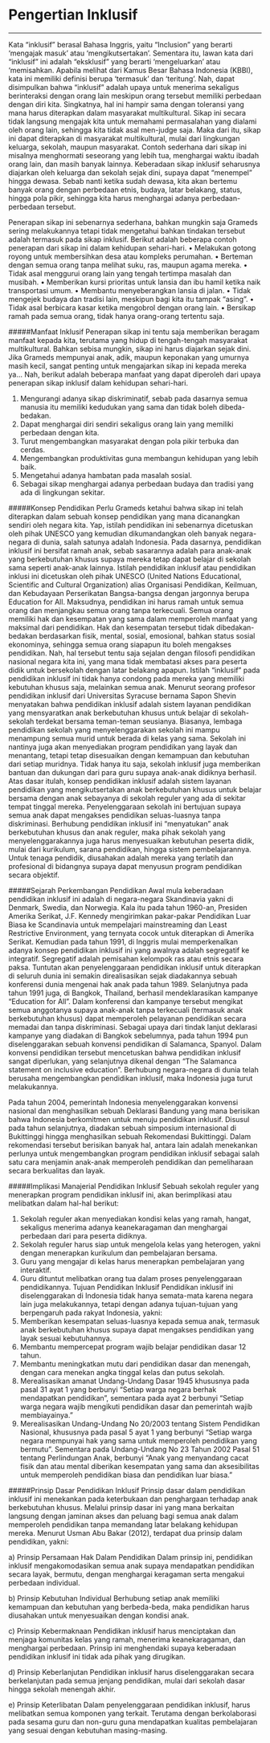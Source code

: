 #     Pengertian Inklusif
----
Kata “inklusif” berasal Bahasa Inggris, yaitu “Inclusion” yang berarti ‘mengajak masuk’ atau ‘mengikutsertakan’. Sementara itu, lawan kata dari “inklusif” ini adalah “eksklusif” yang berarti ‘mengeluarkan’ atau ‘memisahkan. Apabila melihat dari Kamus Besar Bahasa Indonesia (KBBI), kata ini memiliki definisi berupa ‘termasuk’ dan ‘teritung’. Nah, dapat disimpulkan bahwa “inklusif” adalah upaya untuk menerima sekaligus berinteraksi dengan orang lain meskipun orang tersebut memiliki perbedaan dengan diri kita. Singkatnya, hal ini hampir sama dengan toleransi yang mana harus diterapkan dalam masyarakat multikultural.
Sikap ini secara tidak langsung mengajak kita untuk memahami permasalahan yang dialami oleh orang lain, sehingga kita tidak asal men-judge saja. Maka dari itu, sikap ini dapat diterapkan di masyarakat multikultural, mulai dari lingkungan keluarga, sekolah, maupun masyarakat. Contoh sederhana dari sikap ini misalnya menghormati seseorang yang lebih tua, menghargai waktu ibadah orang lain, dan masih banyak lainnya. Keberadaan sikap inklusif seharusnya diajarkan oleh keluarga dan sekolah sejak dini, supaya dapat “menempel” hingga dewasa. Sebab nanti ketika sudah dewasa, kita akan bertemu banyak orang dengan perbedaan etnis, budaya, latar belakang, status, hingga pola pikir, sehingga kita harus menghargai adanya perbedaan-perbedaan tersebut.

Penerapan sikap ini sebenarnya sederhana, bahkan mungkin saja Grameds sering melakukannya tetapi tidak mengetahui bahkan tindakan tersebut adalah termasuk pada sikap inklusif. Berikut adalah beberapa contoh penerapan dari sikap ini dalam kehidupan sehari-hari.
•	Melakukan gotong royong untuk membersihkan desa atau kompleks perumahan.
•	Berteman dengan semua orang tanpa melihat suku, ras, maupun agama mereka.
•	Tidak asal menggurui orang lain yang tengah tertimpa masalah dan musibah.
•	Memberikan kursi prioritas untuk lansia dan ibu hamil ketika naik transportasi umum.
•	Membantu menyeberangkan lansia di jalan.
•	Tidak mengejek budaya dan tradisi lain, meskipun bagi kita itu tampak “asing”.
•	Tidak asal berbicara kasar ketika mengobrol dengan orang lain.
•	Bersikap ramah pada semua orang, tidak hanya orang-orang tertentu saja.

#####Manfaat Inklusif
Penerapan sikap ini tentu saja memberikan beragam manfaat kepada kita, terutama yang hidup di tengah-tengah masyarakat multikultural. Bahkan sebisa mungkin, sikap  ini harus diajarkan sejak dini. Jika Grameds mempunyai anak, adik, maupun keponakan yang umurnya masih kecil, sangat penting untuk mengajarkan sikap ini kepada mereka ya… Nah, berikut adalah beberapa manfaat yang dapat diperoleh dari upaya penerapan sikap inklusif dalam kehidupan sehari-hari.
1.	Mengurangi adanya sikap diskriminatif, sebab pada dasarnya semua manusia itu memiliki kedudukan yang sama dan tidak boleh dibeda-bedakan.
2.	Dapat menghargai diri sendiri sekaligus orang lain yang memiliki perbedaan dengan kita.
3.	Turut mengembangkan masyarakat dengan pola pikir terbuka dan cerdas.
4.	Mengembangkan produktivitas guna membangun kehidupan yang lebih baik.
5.	Mengetahui adanya hambatan pada masalah sosial.
6.	Sebagai sikap menghargai adanya perbedaan budaya dan tradisi yang ada di lingkungan sekitar.


#####Konsep Pendidikan
Perlu Grameds ketahui bahwa sikap ini telah diterapkan dalam sebuah konsep pendidikan yang mana dicanangkan sendiri oleh negara kita. Yap, istilah pendidikan ini sebenarnya dicetuskan oleh pihak UNESCO yang kemudian dikumandangkan oleh banyak negara-negara di dunia, salah satunya adalah Indonesia. Pada dasarnya, pendidikan inklusif ini bersifat ramah anak, sebab sasarannya adalah para anak-anak yang berkebutuhan khusus supaya mereka tetap dapat belajar di sekolah sama seperti anak-anak lainnya.
Istilah pendidikan inklusif atau pendidikan inklusi ini dicetuskan oleh pihak UNESCO (United Nations Educational, Scientific and Cultural Organization) alias Organisasi Pendidikan, Keilmuan, dan Kebudayaan Perserikatan Bangsa-bangsa dengan jargonnya berupa Education for All. Maksudnya, pendidikan ini harus ramah untuk semua orang dan menjangkau semua orang tanpa terkecuali. Semua orang memiliki hak dan kesempatan yang sama dalam memperoleh manfaat yang maksimal dari pendidikan. Hak dan kesempatan tersebut tidak dibedakan-bedakan berdasarkan fisik, mental, sosial, emosional, bahkan status sosial ekonominya, sehingga semua orang siapapun itu boleh mengakses pendidikan.
Nah, hal tersebut tentu saja sejalan dengan filosofi pendidikan nasional negara kita ini, yang mana tidak membatasi akses para peserta didik untuk bersekolah dengan latar belakang apapun. Istilah “inklusif” pada pendidikan inklusif ini tidak hanya condong pada mereka yang memiliki kebutuhan khusus saja, melainkan semua anak.
Menurut seorang profesor pendidikan inklusif dari Universitas Syracuse bernama Sapon Shevin menyatakan bahwa pendidikan inklusif adalah sistem layanan pendidikan yang mensyaratkan anak berkebutuhan khusus untuk belajar di sekolah-sekolah terdekat bersama teman-teman seusianya. Biasanya, lembaga pendidikan sekolah yang menyelenggarakan sekolah ini mampu menampung semua murid untuk berada di kelas yang sama. Sekolah ini nantinya juga akan menyediakan program pendidikan yang layak dan menantang, tetapi tetap disesuaikan dengan kemampuan dan kebutuhan dari setiap muridnya. Tidak hanya itu saja, sekolah inklusif juga memberikan bantuan dan dukungan dari para guru supaya anak-anak didiknya berhasil.
Atas dasar itulah, konsep pendidikan inklusif adalah sistem layanan pendidikan yang mengikutsertakan anak berkebutuhan khusus untuk belajar bersama dengan anak sebayanya di sekolah reguler yang ada di sekitar tempat tinggal mereka. Penyelenggaraan sekolah ini bertujuan supaya semua anak dapat mengakses pendidikan seluas-luasnya tanpa diskriminasi.
Berhubung pendidikan inklusif ini “menyatukan” anak berkebutuhan khusus dan anak reguler, maka pihak sekolah yang menyelenggarakannya juga harus menyesuaikan kebutuhan peserta didik, mulai dari kurikulum, sarana pendidikan, hingga sistem pembelajarannya. Untuk tenaga pendidik, diusahakan adalah mereka yang terlatih dan profesional di bidangnya supaya dapat menyusun program pendidikan secara objektif.


#####Sejarah Perkembangan Pendidikan
Awal mula keberadaan pendidikan inklusif ini adalah di negara-negara Skandinavia yakni di Denmark, Swedia, dan Norwegia. Kala itu pada tahun 1960-an, Presiden Amerika Serikat, J.F. Kennedy mengirimkan pakar-pakar Pendidikan Luar Biasa ke Scandinavia untuk mempelajari mainstreaming dan Least Restrictive Environment, yang ternyata cocok untuk diterapkan di Amerika Serikat.
Kemudian pada tahun 1991, di Inggris mulai memperkenalkan adanya konsep pendidikan inklusif ini yang awalnya adalah segregatif ke integratif. Segregatif adalah pemisahan kelompok ras atau etnis secara paksa. Tuntutan akan penyelenggaraan pendidikan inklusif untuk diterapkan di seluruh dunia ini semakin direalisasikan sejak diadakannya sebuah konferensi dunia mengenai hak anak pada tahun 1989. Selanjutnya pada tahun 1991 juga, di Bangkok, Thailand, berhasil mendeklarasikan kampanye “Education for All”. Dalam konferensi dan kampanye tersebut mengikat semua anggotanya supaya anak-anak tanpa terkecuali (termasuk anak berkebutuhan khusus) dapat memperoleh pelayanan pendidikan secara memadai dan tanpa diskriminasi.
Sebagai upaya dari tindak lanjut deklarasi kampanye yang diadakan di Bangkok sebelumnya, pada tahun 1994 pun diselenggarakan sebuah konvensi pendidikan di Salamanca, Spanyol. Dalam konvensi pendidikan tersebut mencetuskan bahwa pendidikan inklusif sangat diperlukan, yang selanjutnya dikenal dengan “The Salamanca statement on inclusive education”. Berhubung negara-negara di dunia telah berusaha mengembangkan pendidikan inklusif, maka Indonesia juga turut melakukannya.

Pada tahun 2004, pemerintah Indonesia menyelenggarakan konvensi nasional dan menghasilkan sebuah Deklarasi Bandung yang mana berisikan bahwa Indonesia berkomitmen untuk menuju pendidikan inklusif. Disusul pada tahun selanjutnya, diadakan sebuah simposium internasional di Bukittinggi hingga menghasilkan sebuah Rekomendasi Bukittinggi. Dalam rekomendasi tersebut berisikan banyak hal, antara lain adalah menekankan perlunya untuk mengembangkan program pendidikan inklusif sebagai salah satu cara menjamin anak-anak memperoleh pendidikan dan pemeliharaan secara berkualitas dan layak.


#####Implikasi Manajerial Pendidikan Inklusif
Sebuah sekolah reguler yang menerapkan program pendidikan inklusif ini, akan berimplikasi atau melibatkan dalam hal-hal berikut:
1.	Sekolah reguler akan menyediakan kondisi kelas yang ramah, hangat, sekaligus menerima adanya keanekaragaman dan menghargai perbedaan dari para peserta didiknya.
2.	Sekolah reguler harus siap untuk mengelola kelas yang heterogen, yakni dengan menerapkan kurikulum dan pembelajaran bersama.
3.	Guru yang mengajar di kelas harus menerapkan pembelajaran yang interaktif.
4.	Guru dituntut melibatkan orang tua dalam proses penyelenggaraan pendidikannya.
Tujuan Pendidikan Inklusif
Pendidikan inklusif ini diselenggarakan di Indonesia tidak hanya semata-mata karena negara lain juga melakukannya, tetapi dengan adanya tujuan-tujuan yang berpengaruh pada rakyat Indonesia, yakni:
1.	Memberikan kesempatan seluas-luasnya kepada semua anak, termasuk anak berkebutuhan khusus supaya dapat mengakses pendidikan yang layak sesuai kebutuhannya.
2.	Membantu mempercepat program wajib belajar pendidikan dasar 12 tahun.
3.	Membantu meningkatkan mutu dari pendidikan dasar dan menengah, dengan cara menekan angka tinggal kelas dan putus sekolah.
4.	Merealisasikan amanat Undang-Undang Dasar 1945 khususnya pada pasal 31 ayat 1 yang berbunyi “Setiap warga negara berhak mendapatkan pendidikan”, sementara pada ayat 2 berbunyi “Setiap warga negara wajib mengikuti pendidikan dasar dan pemerintah wajib membiayainya.”
5.	Merealisasikan Undang-Undang No 20/2003 tentang Sistem Pendidikan Nasional, khususnya pada pasal 5 ayat 1 yang berbunyi “Setiap warga negara mempunyai hak yang sama untuk memperoleh pendidikan yang bermutu”. Sementara pada Undang-Undang No 23 Tahun 2002  Pasal 51 tentang Perlindungan Anak, berbunyi “Anak yang menyandang cacat fisik dan atau mental diberikan kesempatan yang sama dan aksesibilitas untuk memperoleh pendidikan biasa dan pendidikan luar biasa.”


#####Prinsip Dasar Pendidikan Inklusif
Prinsip dasar dalam pendidikan inklusif ini menekankan pada keterbukaan dan penghargaan terhadap anak berkebutuhan khusus. Melalui prinsip dasar ini yang mana berkaitan langsung dengan jaminan akses dan peluang bagi semua anak dalam memperoleh pendidikan tanpa memandang latar belakang kehidupan mereka. Menurut Usman Abu Bakar (2012), terdapat dua prinsip dalam pendidikan, yakni:

a) Prinsip Persamaan Hak Dalam Pendidikan
Dalam prinsip ini, pendidikan inklusif mengakomodasikan semua anak supaya mendapatkan pendidikan secara layak, bermutu, dengan menghargai keragaman serta mengakui perbedaan individual.

b) Prinsip Kebutuhan Individual
Berhubung setiap anak memiliki kemampuan dan kebutuhan yang berbeda-beda, maka pendidikan harus diusahakan untuk menyesuaikan dengan kondisi anak.

c) Prinsip Kebermaknaan
Pendidikan inklusif harus menciptakan dan menjaga komunitas kelas yang ramah, menerima keanekaragaman, dan menghargai perbedaan. Prinsip ini menghendaki supaya keberadaan pendidikan inklusif ini tidak ada pihak yang dirugikan.

d) Prinsip Keberlanjutan
Pendidikan inklusif harus diselenggarakan secara berkelanjutan pada semua jenjang pendidikan, mulai dari sekolah dasar hingga sekolah menengah akhir.

e) Prinsip Keterlibatan
Dalam penyelenggaraan pendidikan inklusif, harus melibatkan semua komponen yang terkait. Terutama dengan berkolaborasi pada sesama guru dan non-guru guna mendapatkan kualitas pembelajaran yang sesuai dengan kebutuhan masing-masing.

